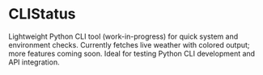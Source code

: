 # CLIStatus
Lightweight Python CLI tool (work-in-progress) for quick system and environment checks. Currently fetches live weather with colored output; more features coming soon. Ideal for testing Python CLI development and API integration.
